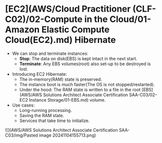 # [EC2](AWS/Cloud Practitioner (CLF-C02)/02-Compute in the Cloud/01-Amazon Elastic Compute Cloud(EC2).md) Hibernate
- We can stop and terminate instances:
	- **Stop**: The data on disk(EBS) is kept intact in the next start.
	- **Terminate**: Any EBS volumes(root) also set-up to be destroyed is lost.
- Introducing EC2 Hibernate:
	- The in-memory(RAM) state is preserved.
	- The instance boot is much faster(The OS is not stopped/restarted).
	- Under the hood: The RAM state is written to a file in the root [EBS](AWS/AWS Solutions Architect Associate Certification SAA-C03/02-EC2 Instance Storage/01-EBS.md) volume.
- Use cases:
	- Long-running processing.
	- Saving the RAM state.
	- Services that take time to initialize.

![](AWS/AWS Solutions Architect Associate Certification SAA-C03/img/Pasted image 20241104155713.png)